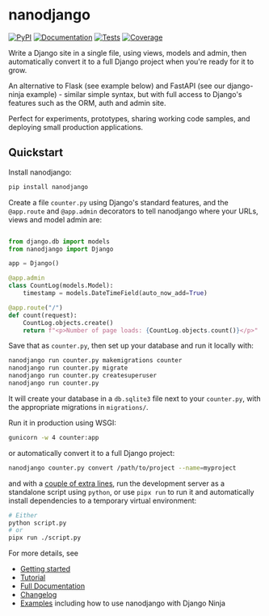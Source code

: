 # nanodjango

[![PyPI](https://img.shields.io/pypi/v/nanodjango.svg)](https://pypi.org/project/nanodjango/)
[![Documentation](https://readthedocs.org/projects/nanodjango/badge/?version=latest)](https://nanodjango.readthedocs.io/en/latest/)
[![Tests](https://github.com/radiac/nanodjango/actions/workflows/ci.yml/badge.svg)](https://github.com/radiac/nanodjango/actions/workflows/ci.yml)
[![Coverage](https://codecov.io/gh/radiac/nanodjango/branch/main/graph/badge.svg?token=BCNM45T6GI)](https://codecov.io/gh/radiac/nanodjango)

Write a Django site in a single file, using views, models and admin, then automatically
convert it to a full Django project when you're ready for it to grow.

An alternative to Flask (see example below) and FastAPI (see our django-ninja example) -
similar simple syntax, but with full access to Django's features such as the ORM, auth
and admin site.

Perfect for experiments, prototypes, sharing working code samples, and deploying small
production applications.


## Quickstart


Install nanodjango:

```sh
pip install nanodjango
```

Create a file ``counter.py`` using Django's standard features, and the ``@app.route``
and ``@app.admin`` decorators to tell nanodjango where your URLs, views and model admin
are:

```python

from django.db import models
from nanodjango import Django

app = Django()

@app.admin
class CountLog(models.Model):
    timestamp = models.DateTimeField(auto_now_add=True)

@app.route("/")
def count(request):
    CountLog.objects.create()
    return f"<p>Number of page loads: {CountLog.objects.count()}</p>"
```

Save that as ``counter.py``, then set up your database and run it locally with:

```sh
nanodjango run counter.py makemigrations counter
nanodjango run counter.py migrate
nanodjango run counter.py createsuperuser
nanodjango run counter.py
```

It will create your database in a ``db.sqlite3`` file next to your ``counter.py``, with
the appropriate migrations in ``migrations/``.

Run it in production using WSGI:

```sh
gunicorn -w 4 counter:app
```

or automatically convert it to a full Django project:

```sh
nanodjango counter.py convert /path/to/project --name=myproject
```

and with a [couple of extra
lines](https://nanodjango.readthedocs.io/en/latest/management.html#run-script), run the
development server as a standalone script using ``python``, or use ``pipx run`` to run
it and automatically install dependencies to a temporary virtual environment:

```sh
# Either
python script.py
# or
pipx run ./script.py
```

For more details, see

* [Getting started](https://nanodjango.readthedocs.io/en/latest/get_started.html)
* [Tutorial](https://nanodjango.readthedocs.io/en/latest/tutorial.html)
* [Full Documentation](https://nanodjango.readthedocs.io/en/latest/index.html)
* [Changelog](https://nanodjango.readthedocs.io/en/latest/changelog.html)
* [Examples](https://github.com/radiac/nanodjango/tree/main/examples) including how to
  use nanodjango with Django Ninja